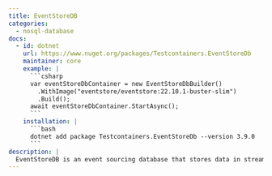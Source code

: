 ```yaml
---
title: EventStoreDB
categories:
  - nosql-database
docs:
  - id: dotnet
    url: https://www.nuget.org/packages/Testcontainers.EventStoreDb
    maintainer: core
    example: |
      ```csharp
      var eventStoreDbContainer = new EventStoreDbBuilder()
        .WithImage("eventstore/eventstore:22.10.1-buster-slim")
        .Build();
      await eventStoreDbContainer.StartAsync();
      ```
    installation: |
      ```bash
      dotnet add package Testcontainers.EventStoreDb --version 3.9.0
      ```
description: |
  EventStoreDB is an event sourcing database that stores data in streams of immutable events.
---
```

